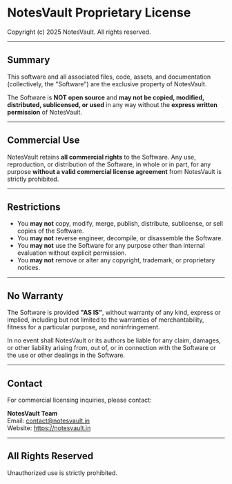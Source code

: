 # NotesVault Proprietary License

Copyright (c) 2025 NotesVault. All rights reserved.

---

## Summary

This software and all associated files, code, assets, and documentation (collectively, the "Software") are the exclusive property of NotesVault.

The Software is **NOT open source** and **may not be copied, modified, distributed, sublicensed, or used** in any way without the **express written permission** of NotesVault.

---

## Commercial Use

NotesVault retains **all commercial rights** to the Software. Any use, reproduction, or distribution of the Software, in whole or in part, for any purpose **without a valid commercial license agreement** from NotesVault is strictly prohibited.

---

## Restrictions

- You **may not** copy, modify, merge, publish, distribute, sublicense, or sell copies of the Software.
- You **may not** reverse engineer, decompile, or disassemble the Software.
- You **may not** use the Software for any purpose other than internal evaluation without explicit permission.
- You **may not** remove or alter any copyright, trademark, or proprietary notices.

---

## No Warranty

The Software is provided **"AS IS"**, without warranty of any kind, express or implied, including but not limited to the warranties of merchantability, fitness for a particular purpose, and noninfringement.

In no event shall NotesVault or its authors be liable for any claim, damages, or other liability arising from, out of, or in connection with the Software or the use or other dealings in the Software.

---

## Contact

For commercial licensing inquiries, please contact:

**NotesVault Team**  
Email: contact@notesvault.in  
Website: https://notesvault.in

---

## All Rights Reserved

Unauthorized use is strictly prohibited.